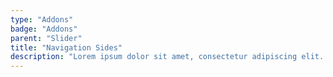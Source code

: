 ```yaml
---
type: "Addons"
badge: "Addons"
parent: "Slider"
title: "Navigation Sides"
description: "Lorem ipsum dolor sit amet, consectetur adipiscing elit. Nunc tempus laoreet leo sit amet iaculis."
---
```


<demo>
  <demovanilla src="vanilla/addons/slider/navigation-sides">
  </demovanilla>
</demo>
